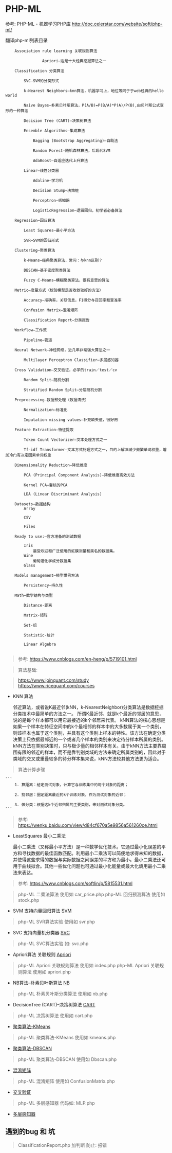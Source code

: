 # PHP-ML 

参考: 
 PHP-ML - 机器学习PHP库 http://doc.celerstar.com/website/soft/php-ml/

翻译php-ml列表目录

```
    Association rule learning 关联规则算法
    
                Apriori–这是十大经典挖掘算法之一
                
    Classification 分类算法
    
        SVC–SVM的分类形式
        
        k-Nearest Neighbors–knn算法，机器学习上，地位等同于于web经典的hello world
        
        Naive Bayes–朴素贝叶斯算法，P(A/B)=P(B/A)*P(A)/P(B),由贝叶斯公式变形的一种算法
        
        Decision Tree (CART)–决策树算法
        
        Ensemble Algorithms–集成算法
        
            Bagging (Bootstrap Aggregating)–自助法
            
            Random Forest–随机森林算法，后现代SVM
            
            AdaBoost–自适应迭代上升算法
            
        Linear–线性分类器
        
            Adaline–学习机
            
            Decision Stump–决策桩
            
            Perceptron–感知器
            
            LogisticRegression–逻辑回归，初学者必备算法
            
    Regression–回归算法
    
        Least Squares–最小平方法
        
        SVR–SVM的回归形式
        
    Clustering–聚类算法
    
        k-Means–经典聚类算法，常问：与knn区别？
        
        DBSCAN–基于密度聚类算法
        
        Fuzzy C-Means–模糊聚类算法，很有意思的算法
        
    Metric–度量方式（校验模型是否收敛较好的方法）
    
        Accuracy–准确率，关联信息，F1得分与召回率和查准率
        
        Confusion Matrix–混淆矩阵
        
        Classification Report–分类报告
        
    Workflow–工作流
    
        Pipeline–管道
        
    Neural Network–神经网络，近几年非常强大算法之一
    
        Multilayer Perceptron Classifier–多层感知器
        
    Cross Validation–交叉验证，必学的train／test／cv
    
        Random Split–随机分割
        
        Stratified Random Split–分层随机分割
        
    Preprocessing–数据预处理（数据清洗）
    
        Normalization–标准化
        
        Imputation missing values–补充缺失值，很好用
        
    Feature Extraction–特征提取
    
        Token Count Vectorizer–文本处理方式之一
        
        Tf-idf Transformer–文本方式处理方式之一，目的上解决减少频繁单词权重，增加冷门有决定因素单词权重
        
    Dimensionality Reduction–降低维度
    
        PCA (Principal Component Analysis)–降低维度高效方法
        
        Kernel PCA–套核的PCA
        
        LDA (Linear Discriminant Analysis)
        
    Datasets–数据结构
        Array
        
        CSV
        
        Files
        
    Ready to use:–官方准备的测试数据
    
        Iris
            最受欢迎和广泛使用的虹膜测量和类名的数据集。
        Wine
            葡萄酒化学成分数据集
        Glass
            
    Models management–模型惯例方法
    
        Persistency–持久性
        
    Math–数学结构与类型
    
        Distance-距离
        
        Matrix-矩阵
        
        Set-组
        
        Statistic-统计
        
        Linear Algebra
    
```

> 参考: https://www.cnblogs.com/en-heng/p/5719101.html 

> 算法基础: 

>    https://www.joinquant.com/study     
>    https://www.ricequant.com/courses


- KNN 算法
    
    邻近算法，或者说K最近邻(kNN，k-NearestNeighbor)分类算法是数据挖掘分类技术中最简单的方法之一。
    所谓K最近邻，就是k个最近的邻居的意思，说的是每个样本都可以用它最接近的k个邻居来代表。
    kNN算法的核心思想是如果一个样本在特征空间中的k个最相邻的样本中的大多数属于某一个类别，则该样本也属于这个类别，并具有这个类别上样本的特性。该方法在确定分类决策上只依据最邻近的一个或者几个样本的类别来决定待分样本所属的类别。 
    kNN方法在类别决策时，只与极少量的相邻样本有关。由于kNN方法主要靠周围有限的邻近的样本，而不是靠判别类域的方法来确定所属类别的，因此对于类域的交叉或重叠较多的待分样本集来说，kNN方法较其他方法更为适合。
    
 
>  算法计算步骤   
    
    ```
        1. 算距离：给定测试对象，计算它与训练集中的每个对象的距离； 
        
        2. 找邻居：圈定距离最近的k个训练对象，作为测试对象的近邻； 
        
        3. 做分类：根据这k个近邻归属的主要类别，来对测试对象分类。
    ```
> 参考: https://wenku.baidu.com/view/d84cf670a5e9856a561260ce.html

- LeastSquares  最小二乘法

  最小二乘法（又称最小平方法）是一种数学优化技术。它通过最小化误差的平方和寻找数据的最佳函数匹配。利用最小二乘法可以简便地求得未知的数据，并使得这些求得的数据与实际数据之间误差的平方和为最小。最小二乘法还可用于曲线拟合。其他一些优化问题也可通过最小化能量或最大化熵用最小二乘法来表达。 
  
> 参考: https://www.cnblogs.com/softlin/p/5815531.html

> php-ML 二乘法算法 使用如  car_price.php 
> php-ML 回归预测算法 使用如  stock.php 

- SVM 支持向量回归算法  [SVM](doc/SVR.md)

> php-ML SVR算法实验 使用如  svr.php 

- SVC 支持向量机分类器 [SVC](./SVC.md)

> php-ML SVC算法实验 如: svc.php

-  Apriori算法 关联规则 [Apriori](doc/Apriori.md)

> php-ML Apriori 关联规则算法 使用如 index.php
> php-ML Apriori 关联规则算法 使用如 apriori.php


- NB算法–朴素贝叶斯算法 [NB](doc/Nb.md)

> php-ML 朴素贝叶斯分类算法  使用如 nb.php

- DecisionTree (CART)–决策树算法 [CART](doc/CART.md)

> php-ML 决策树算法  使用如 cart.php

- [聚类算法-KMeans](doc/clustering.md)

> php-ML 聚类算法-KMeans  使用如 kmeans.php

- [聚类算法-DBSCAN](doc/DBSCAN.md)

> php-ML 聚类算法-DBSCAN  使用如 Dbscan.php

- [混淆矩阵](doc/CM.md)

> php-ML 混淆矩阵 使用如  ConfusionMatrix.php

- [交叉验证](./doc/Cross.md)

> php-ML 多层感知器 代码如: MLP.php

- [多层感知器](./doc/MLP.md)

## 遇到的bug 和 坑

>  ClassificationReport.php 加判断 防止: 报错


